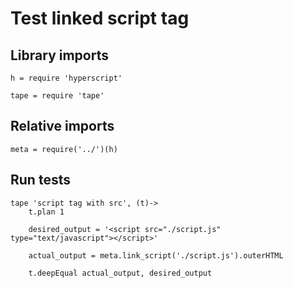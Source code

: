 # Test linked script tag

## Library imports

	h = require 'hyperscript'

	tape = require 'tape'


## Relative imports

	meta = require('../')(h)


## Run tests

	tape 'script tag with src', (t)->
		t.plan 1

		desired_output = '<script src="./script.js" type="text/javascript"></script>'

		actual_output = meta.link_script('./script.js').outerHTML

		t.deepEqual actual_output, desired_output
